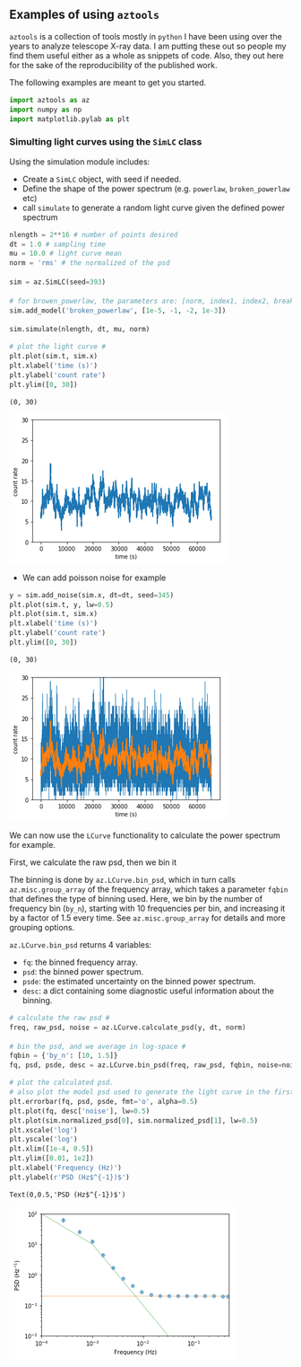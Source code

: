 
## Examples of using `aztools`
`aztools` is a collection of tools mostly in `python` I have been using over the years to analyze telescope X-ray data. I am putting these out so people my find them useful either as a whole as snippets of code. Also, they out here for the sake of the reproducibility of the published work.

The following examples are meant to get you started.


```python
import aztools as az
import numpy as np
import matplotlib.pylab as plt
```

### Simulting light curves using the `SimLC` class
Using the simulation module includes:
- Create a `SimLC` object, with seed if needed.
- Define the shape of the power spectrum (e.g. `powerlaw`, `broken_powerlaw` etc)
- call `simulate` to generate a random light curve given the defined power spectrum


```python
nlength = 2**16 # number of points desired
dt = 1.0 # sampling time
mu = 10.0 # light curve mean
norm = 'rms' # the normalized of the psd

sim = az.SimLC(seed=393)

# for browen_powerlaw, the parameters are: [norm, index1, index2, break_frequency]
sim.add_model('broken_powerlaw', [1e-5, -1, -2, 1e-3])

sim.simulate(nlength, dt, mu, norm)

```


```python
# plot the light curve #
plt.plot(sim.t, sim.x)
plt.xlabel('time (s)')
plt.ylabel('count rate')
plt.ylim([0, 30])
```




    (0, 30)




![png](fig_4_1.png)


- We can add poisson noise for example


```python
y = sim.add_noise(sim.x, dt=dt, seed=345)
plt.plot(sim.t, y, lw=0.5)
plt.plot(sim.t, sim.x)
plt.xlabel('time (s)')
plt.ylabel('count rate')
plt.ylim([0, 30])
```




    (0, 30)




![png](fig_6_1.png)


We can now use the `LCurve` functionality to calculate the power spectrum for example.

First, we calculate the raw psd, then we bin it

The binning is done by `az.LCurve.bin_psd`, which in turn calls `az.misc.group_array` of the frequency array, which takes a parameter `fqbin` that defines the type of binning used. Here, we bin by the number of frequency bin (`by_n`), starting with 10 frequencies per bin, and increasing it by a factor of 1.5 every time. See `az.misc.group_array` for details and more grouping options.

`az.LCurve.bin_psd` returns 4 variables:
- `fq`: the binned frequency array.
- `psd`: the binned power spectrum.
- `psde`: the estimated uncertainty on the binned power spectrum.
- `desc`: a dict containing some diagnostic useful information about the binning.



```python
# calculate the raw psd #
freq, raw_psd, noise = az.LCurve.calculate_psd(y, dt, norm)

# bin the psd, and we average in log-space #
fqbin = {'by_n': [10, 1.5]}
fq, psd, psde, desc = az.LCurve.bin_psd(freq, raw_psd, fqbin, noise=noise, logavg=True)


```


```python
# plot the calculated psd.
# also plot the model psd used to generate the light curve in the first place #
plt.errorbar(fq, psd, psde, fmt='o', alpha=0.5)
plt.plot(fq, desc['noise'], lw=0.5)
plt.plot(sim.normalized_psd[0], sim.normalized_psd[1], lw=0.5)
plt.xscale('log')
plt.yscale('log')
plt.xlim([1e-4, 0.5])
plt.ylim([0.01, 1e2])
plt.xlabel('Frequency (Hz)')
plt.ylabel(r'PSD (Hz$^{-1})$')
```




    Text(0,0.5,'PSD (Hz$^{-1})$')




![png](fig_9_1.png)



```python

```

